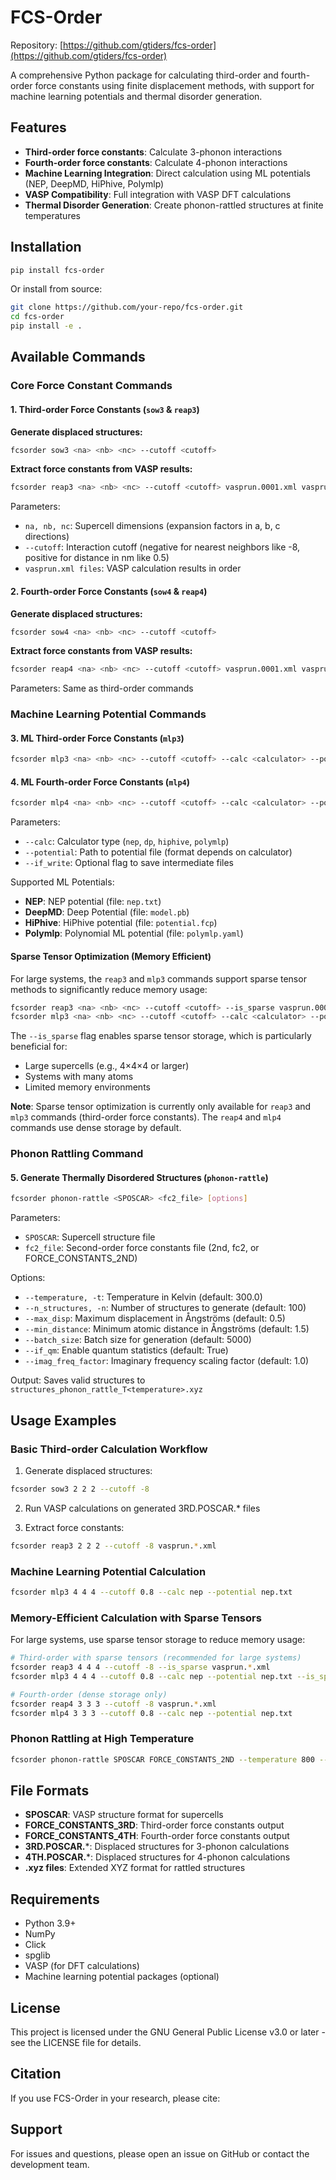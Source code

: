 # FCS-Order

Repository: [https://github.com/gtiders/fcs-order](https://github.com/gtiders/fcs-order)

A comprehensive Python package for calculating third-order and fourth-order force constants using finite displacement methods, with support for machine learning potentials and thermal disorder generation.

## Features

- **Third-order force constants**: Calculate 3-phonon interactions
- **Fourth-order force constants**: Calculate 4-phonon interactions  
- **Machine Learning Integration**: Direct calculation using ML potentials (NEP, DeepMD, HiPhive, Polymlp)
- **VASP Compatibility**: Full integration with VASP DFT calculations
- **Thermal Disorder Generation**: Create phonon-rattled structures at finite temperatures

## Installation

```bash
pip install fcs-order
```

Or install from source:

```bash
git clone https://github.com/your-repo/fcs-order.git
cd fcs-order
pip install -e .
```

## Available Commands

### Core Force Constant Commands

#### 1. Third-order Force Constants (`sow3` & `reap3`)

**Generate displaced structures:**
```bash
fcsorder sow3 <na> <nb> <nc> --cutoff <cutoff>
```

**Extract force constants from VASP results:**
```bash
fcsorder reap3 <na> <nb> <nc> --cutoff <cutoff> vasprun.0001.xml vasprun.0002.xml ...
```

Parameters:
- `na, nb, nc`: Supercell dimensions (expansion factors in a, b, c directions)
- `--cutoff`: Interaction cutoff (negative for nearest neighbors like -8, positive for distance in nm like 0.5)
- `vasprun.xml files`: VASP calculation results in order

#### 2. Fourth-order Force Constants (`sow4` & `reap4`)

**Generate displaced structures:**
```bash
fcsorder sow4 <na> <nb> <nc> --cutoff <cutoff>
```

**Extract force constants from VASP results:**
```bash
fcsorder reap4 <na> <nb> <nc> --cutoff <cutoff> vasprun.0001.xml vasprun.0002.xml ...
```

Parameters: Same as third-order commands

### Machine Learning Potential Commands

#### 3. ML Third-order Force Constants (`mlp3`)

```bash
fcsorder mlp3 <na> <nb> <nc> --cutoff <cutoff> --calc <calculator> --potential <potential_file>
```

#### 4. ML Fourth-order Force Constants (`mlp4`)

```bash
fcsorder mlp4 <na> <nb> <nc> --cutoff <cutoff> --calc <calculator> --potential <potential_file>
```

Parameters:
- `--calc`: Calculator type (`nep`, `dp`, `hiphive`, `polymlp`)
- `--potential`: Path to potential file (format depends on calculator)
- `--if_write`: Optional flag to save intermediate files

Supported ML Potentials:
- **NEP**: NEP potential (file: `nep.txt`)
- **DeepMD**: Deep Potential (file: `model.pb`)  
- **HiPhive**: HiPhive potential (file: `potential.fcp`)
- **Polymlp**: Polynomial ML potential (file: `polymlp.yaml`)

#### Sparse Tensor Optimization (Memory Efficient)

For large systems, the `reap3` and `mlp3` commands support sparse tensor methods to significantly reduce memory usage:

```bash
fcsorder reap3 <na> <nb> <nc> --cutoff <cutoff> --is_sparse vasprun.0001.xml vasprun.0002.xml ...
fcsorder mlp3 <na> <nb> <nc> --cutoff <cutoff> --calc <calculator> --potential <potential_file> --is_sparse
```

The `--is_sparse` flag enables sparse tensor storage, which is particularly beneficial for:
- Large supercells (e.g., 4×4×4 or larger)
- Systems with many atoms
- Limited memory environments

**Note**: Sparse tensor optimization is currently only available for `reap3` and `mlp3` commands (third-order force constants). The `reap4` and `mlp4` commands use dense storage by default.

### Phonon Rattling Command

#### 5. Generate Thermally Disordered Structures (`phonon-rattle`)

```bash
fcsorder phonon-rattle <SPOSCAR> <fc2_file> [options]
```

Parameters:
- `SPOSCAR`: Supercell structure file
- `fc2_file`: Second-order force constants file (2nd, fc2, or FORCE_CONSTANTS_2ND)

Options:
- `--temperature, -t`: Temperature in Kelvin (default: 300.0)
- `--n_structures, -n`: Number of structures to generate (default: 100)
- `--max_disp`: Maximum displacement in Ångströms (default: 0.5)
- `--min_distance`: Minimum atomic distance in Ångströms (default: 1.5)
- `--batch_size`: Batch size for generation (default: 5000)
- `--if_qm`: Enable quantum statistics (default: True)
- `--imag_freq_factor`: Imaginary frequency scaling factor (default: 1.0)

Output: Saves valid structures to `structures_phonon_rattle_T<temperature>.xyz`

## Usage Examples

### Basic Third-order Calculation Workflow

1. Generate displaced structures:
```bash
fcsorder sow3 2 2 2 --cutoff -8
```

2. Run VASP calculations on generated 3RD.POSCAR.* files

3. Extract force constants:
```bash
fcsorder reap3 2 2 2 --cutoff -8 vasprun.*.xml
```

### Machine Learning Potential Calculation

```bash
fcsorder mlp3 4 4 4 --cutoff 0.8 --calc nep --potential nep.txt
```

### Memory-Efficient Calculation with Sparse Tensors

For large systems, use sparse tensor storage to reduce memory usage:

```bash
# Third-order with sparse tensors (recommended for large systems)
fcsorder reap3 4 4 4 --cutoff -8 --is_sparse vasprun.*.xml
fcsorder mlp3 4 4 4 --cutoff 0.8 --calc nep --potential nep.txt --is_sparse

# Fourth-order (dense storage only)
fcsorder reap4 3 3 3 --cutoff -8 vasprun.*.xml
fcsorder mlp4 3 3 3 --cutoff 0.8 --calc nep --potential nep.txt
```

### Phonon Rattling at High Temperature

```bash
fcsorder phonon-rattle SPOSCAR FORCE_CONSTANTS_2ND --temperature 800 --n_structures 200 --max_disp 0.8
```

## File Formats

- **SPOSCAR**: VASP structure format for supercells
- **FORCE_CONSTANTS_3RD**: Third-order force constants output
- **FORCE_CONSTANTS_4TH**: Fourth-order force constants output  
- **3RD.POSCAR.***: Displaced structures for 3-phonon calculations
- **4TH.POSCAR.***: Displaced structures for 4-phonon calculations
- **.xyz files**: Extended XYZ format for rattled structures

## Requirements

- Python 3.9+
- NumPy
- Click
- spglib
- VASP (for DFT calculations)
- Machine learning potential packages (optional)

## License

This project is licensed under the GNU General Public License v3.0 or later - see the LICENSE file for details.

## Citation

If you use FCS-Order in your research, please cite:


## Support

For issues and questions, please open an issue on GitHub or contact the development team.
